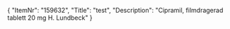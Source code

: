 {
  "ItemNr": "159632",
  "Title": "test",
  "Description": "Cipramil, filmdragerad tablett 20 mg H. Lundbeck"
}
